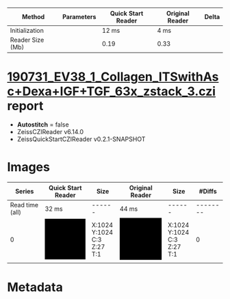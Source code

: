 |  Method            | Parameters       | Quick Start Reader | Original Reader | Delta  |
| -------------------|------------------|--------------------|-----------------|------- |
| Initialization     |                  |12 ms|4 ms|        |
| Reader Size (Mb)     |                  |0.19|0.33|        |
# [190731_EV38_1_Collagen_ITSwithAsc+Dexa+IGF+TGF_63x_zstack_3.czi](https://zenodo.org/record/7994589/files/190731_EV38_1_Collagen_ITSwithAsc%2BDexa%2BIGF%2BTGF_63x_zstack_3.czi) report
 - **Autostitch** = false
 - ZeissCZIReader v6.14.0
 - ZeissQuickStartCZIReader v0.2.1-SNAPSHOT

# Images 

| Series            | Quick Start Reader | Size | Original Reader | Size | #Diffs |
|-------------------|--------------------|------|-----------------|------|--------|
| Read time (all)   |32 ms|------|44 ms|------|--------|
|0|![190731_EV38_1_Collagen_ITSwithAsc+Dexa+IGF+TGF_63x_zstack_3.quick_true.flat_true.stitch_false.series_0.jpg](190731_EV38_1_Collagen_ITSwithAsc+Dexa+IGF+TGF_63x_zstack_3/190731_EV38_1_Collagen_ITSwithAsc+Dexa+IGF+TGF_63x_zstack_3.quick_true.flat_true.stitch_false.series_0.jpg)|X:1024<br>Y:1024<br>C:3<br>Z:27<br>T:1|![190731_EV38_1_Collagen_ITSwithAsc+Dexa+IGF+TGF_63x_zstack_3.quick_false.flat_true.stitch_false.series_0.jpg](190731_EV38_1_Collagen_ITSwithAsc+Dexa+IGF+TGF_63x_zstack_3/190731_EV38_1_Collagen_ITSwithAsc+Dexa+IGF+TGF_63x_zstack_3.quick_false.flat_true.stitch_false.series_0.jpg)|X:1024<br>Y:1024<br>C:3<br>Z:27<br>T:1|0|

# Metadata

